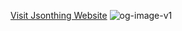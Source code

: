 [Visit Jsonthing Website](https://www.jsonthing.com)
![og-image-v1](https://github.com/user-attachments/assets/8ec24401-451c-4044-90b3-24e38ca200df)
